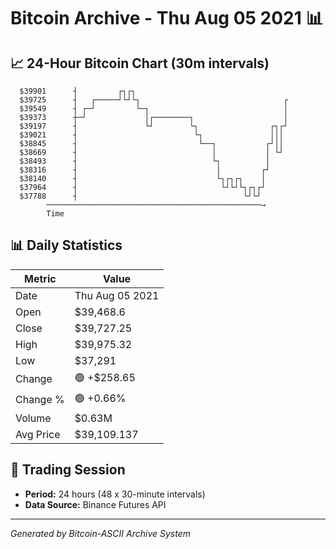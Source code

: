 # Bitcoin Archive - Thu Aug 05 2021 📊

## 📈 24-Hour Bitcoin Chart (30m intervals)

```
  $39901      ┤         ┌┐┌┐                                   
  $39725      ┤   ┌─────┘└┘└┐                                ┌ 
  $39549      ┤ ┌─┘         └─┐                              │ 
  $39373      ┼─┘             │┌────────┐                    │ 
  $39197      ┤               └┘        └┐                ┌┐┌┘ 
  $39021      ┤                          └┐               │││  
  $38845      ┤                           └──┐           ┌┘││  
  $38669      ┤                              │           │ └┘  
  $38493      ┤                              └┐          │     
  $38316      ┤                               │         ┌┘     
  $38140      ┤                               └┐┌┐┌┐    │      
  $37964      ┤                                └┘└┘└┐┌┐┌┘      
  $37788      ┤                                     └┘└┘       
        ────────────────────────────────────────────────→
        Time
```

## 📊 Daily Statistics

| Metric | Value |
|--------|-------|
| Date | Thu Aug 05 2021 |
| Open | $39,468.6 |
| Close | $39,727.25 |
| High | $39,975.32 |
| Low | $37,291 |
| Change | 🟢 +$258.65 |
| Change % | 🟢 +0.66% |
| Volume | $0.63M |
| Avg Price | $39,109.137 |

## 📅 Trading Session

- **Period:** 24 hours (48 x 30-minute intervals)
- **Data Source:** Binance Futures API

---
*Generated by Bitcoin-ASCII Archive System*
